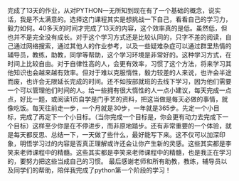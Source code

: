 完成了13天的作业，从对PYTHON一无所知到现在有了一个基础的概念，说实话，我是不太满意的。选择这门课程其实是想挑战一下自己，看看自己的学习力，毅力如何。40多天的时间才完成了13天的内容，这个效率真的是低。虽然低，但也并不是完全没有成长。对于这个学习方式还是比较认同的，只字不差的阅读，自己通过网络搜索，通过其他人的作业参考，以及一些疑难杂症可以通过群里热情的辅导员，教练，助教，同学等帮助，这个学习环境是非常好的。这种学习方式，在时间上比较自由。对于自律性高的人，会更有效率，习惯了这个方法，将来学习其他知识也会越来越有效率。但对于难以克服惰性，毅力较差的人来说，也许会半途而废，也许会无限延长完成的时间。还不如按部就班的去线下学习，因为他们需要一个可以管理他们时间的人。给一些拥有很大惰性的人一点小建议，每天完成一点点，好比一题，或阅读1页自学是门手艺的资料，把这当做是每天必做的事情，就像吃饭。每天往前走一步，一个月就是30步，一年就是365步。先定一个小目标，完成了再定下一个小目标。（当你完成一个目标是，你会更有动力去完成下一个目标）这样至少你是在不停进步，而非原地踏步。还有非常重要的一个体验，就是每天都反思、总结一下，一天做了些什么，最好能写下来。这不仅可以加深印象，明悟学习过的内容是否真正理解或许还会让你产生新的灵感。这些其实都是李笑来老师课程中的精髓。这些其实都是李笑来老师课程中的精髓，也是我正在学习的，要努力把这些当成自己的习惯。
最后感谢老师和所有助教，教练，辅导员以及同学们的帮助，陪伴我完成了python第一个阶段的学习！

